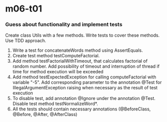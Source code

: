 # m06-t01

### Guess about functionality and implement tests

Create class Utils with a few methods. Write tests to cover these methods. Use TDD approach.

1.	Write a test for concatenateWords method using AssertEquals. 
2.	Create test method testComputeFactorial.  
3.	Add method testFactorialWithTimeout, that calculates factorial of random number. Add possibility of timeout and interruption of thread if time for method execution will be exceeded
4.	Add method testExpectedException for calling computeFactorial with variable "-5". Add corresponding parameter to the annotation @Test for IllegalArgumentException raising when necessary as the result of test execution 
5.	To disable test, add annotation @Ignore under the annotation @Test. Disable test method testNormalizeWord*. 
6.	All the tests should contain necessary annotations (@BeforeClass, @Before, @After, @AfterClass)
